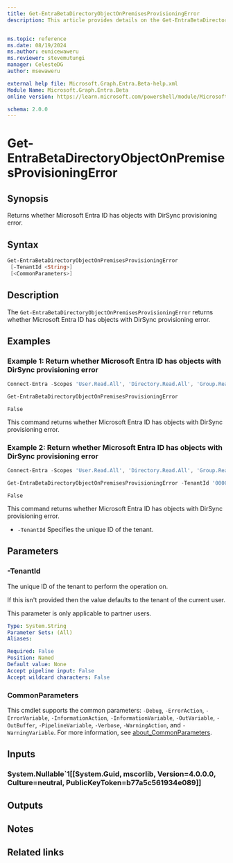 ```yaml
---
title: Get-EntraBetaDirectoryObjectOnPremisesProvisioningError
description: This article provides details on the Get-EntraBetaDirectoryObjectOnPremisesProvisioningError command.


ms.topic: reference
ms.date: 08/19/2024
ms.author: eunicewaweru
ms.reviewer: stevemutungi
manager: CelesteDG
author: msewaweru

external help file: Microsoft.Graph.Entra.Beta-help.xml
Module Name: Microsoft.Graph.Entra.Beta
online version: https://learn.microsoft.com/powershell/module/Microsoft.Graph.Entra.Beta/Get-EntraBetaDirectoryObjectOnPremisesProvisioningError

schema: 2.0.0
---
```


# Get-EntraBetaDirectoryObjectOnPremisesProvisioningError

## Synopsis

Returns whether Microsoft Entra ID has objects with DirSync provisioning error.

## Syntax

```powershell
Get-EntraBetaDirectoryObjectOnPremisesProvisioningError
 [-TenantId <String>]
 [<CommonParameters>]
```

## Description

The `Get-EntraBetaDirectoryObjectOnPremisesProvisioningError` returns whether Microsoft Entra ID has objects with DirSync provisioning error.

## Examples

### Example 1: Return whether Microsoft Entra ID has objects with DirSync provisioning error

```powershell
Connect-Entra -Scopes 'User.Read.All', 'Directory.Read.All', 'Group.Read.All', 'Contacts.Read'

Get-EntraBetaDirectoryObjectOnPremisesProvisioningError 
```

```Output
False
```

This command returns whether Microsoft Entra ID has objects with DirSync provisioning error.

### Example 2: Return whether Microsoft Entra ID has objects with DirSync provisioning error

```powershell
Connect-Entra -Scopes 'User.Read.All', 'Directory.Read.All', 'Group.Read.All', 'Contacts.Read'

Get-EntraBetaDirectoryObjectOnPremisesProvisioningError -TenantId '0000aaaa-11bb-cccc-dd22-eeeeee333333'
```

```Output
False
```

This command returns whether Microsoft Entra ID has objects with DirSync provisioning error.

- `-TenantId` Specifies the unique ID of the tenant.

## Parameters

### -TenantId

The unique ID of the tenant to perform the operation on.

If this isn't provided then the value defaults to the tenant of the current user.

This parameter is only applicable to partner users.

```yaml
Type: System.String
Parameter Sets: (All)
Aliases:

Required: False
Position: Named
Default value: None
Accept pipeline input: False
Accept wildcard characters: False
```

### CommonParameters

This cmdlet supports the common parameters: `-Debug`, `-ErrorAction`, `-ErrorVariable`, `-InformationAction`, `-InformationVariable`, `-OutVariable`, `-OutBuffer`, `-PipelineVariable`, `-Verbose`, `-WarningAction`, and `-WarningVariable`. For more information, see [about_CommonParameters](https://go.microsoft.com/fwlink/?LinkID=113216).

## Inputs

### System.Nullable`1[[System.Guid, mscorlib, Version=4.0.0.0, Culture=neutral, PublicKeyToken=b77a5c561934e089]]

## Outputs

## Notes

## Related links
